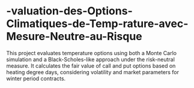 # -valuation-des-Options-Climatiques-de-Temp-rature-avec-Mesure-Neutre-au-Risque
This project evaluates temperature options using both a Monte Carlo simulation and a Black-Scholes-like approach under the risk-neutral measure. It calculates the fair value of call and put options based on heating degree days, considering volatility and market parameters for winter period contracts.
